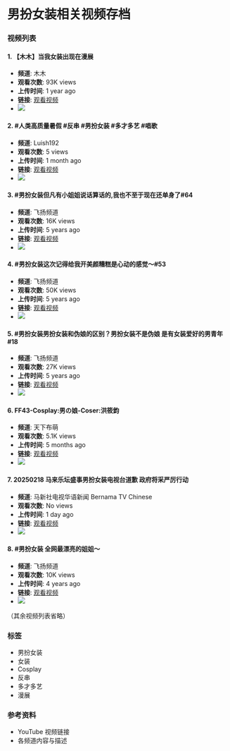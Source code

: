 # 男扮女装相关视频存档

### 视频列表

#### 1. 【木木】当我女装出现在漫展
- **频道**: 木木
- **观看次数**: 93K views
- **上传时间**: 1 year ago
- **链接**: [观看视频](https://www.youtube.com/watch?v=r-_WUQwFv7k)
- ![](https://yt3.ggpht.com/ytc/AIdro_knbFAW2qm1E1p2xI4NiTxz8ntPm2g3W6QzJaexxD0nVg=s68-c-k-c0x00ffffff-no-rj)

#### 2. #人类高质量暑假 #反串 #男扮女装 #多才多艺 #唱歌
- **频道**: Luish192
- **观看次数**: 5 views
- **上传时间**: 1 month ago
- **链接**: [观看视频](https://www.youtube.com/watch?v=E_if_YZgCPw)
- ![](https://yt3.ggpht.com/ytc/AIdro_k5eN-4yV-GeAS1rfVIRK6k4XBp7q1wOtjrTtaNfW4m4g=s68-c-k-c0x00ffffff-no-rj)

#### 3. #男扮女装但凡有小姐姐说话算话的,我也不至于现在还单身了#64
- **频道**: 飞扬频道
- **观看次数**: 16K views
- **上传时间**: 5 years ago
- **链接**: [观看视频](https://www.youtube.com/watch?v=7dG2BSJQU-E)
- ![](https://yt3.ggpht.com/ytc/AIdro_lk8dCA59zWrD9BfwagSTNVd9ucmxpUHSG7MmPsRhNZiQ=s68-c-k-c0x00ffffff-no-rj)

#### 4. #男扮女装这次记得给我开美颜糟糕是心动的感觉～#53
- **频道**: 飞扬频道
- **观看次数**: 50K views
- **上传时间**: 5 years ago
- **链接**: [观看视频](https://www.youtube.com/watch?v=Ce128txGUiA)
- ![](https://yt3.ggpht.com/ytc/AIdro_lk8dCA59zWrD9BfwagSTNVd9ucmxpUHSG7MmPsRhNZiQ=s68-c-k-c0x00ffffff-no-rj)

#### 5. #男扮女装男扮女装和伪娘的区别？男扮女装不是伪娘 是有女装爱好的男青年#18
- **频道**: 飞扬频道
- **观看次数**: 27K views
- **上传时间**: 5 years ago
- **链接**: [观看视频](https://www.youtube.com/watch?v=wXzekcBIKmM)
- ![](https://yt3.ggpht.com/ytc/AIdro_lk8dCA59zWrD9BfwagSTNVd9ucmxpUHSG7MmPsRhNZiQ=s68-c-k-c0x00ffffff-no-rj)

#### 6. FF43-Cosplay:男の娘-Coser:洪筱鈞
- **频道**: 天下布萌
- **观看次数**: 5.1K views
- **上传时间**: 5 months ago
- **链接**: [观看视频](https://www.youtube.com/watch?v=FjS-8JJUQjA)
- ![](https://yt3.ggpht.com/ytc/AIdro_n9TJdzLfowY07V4LyfjwTrgmOCNEw1fzt5S1xPF_3c0Cg=s68-c-k-c0x00ffffff-no-rj)

#### 7. 20250218 马来乐坛盛事男扮女装电视台道歉 政府将采严厉行动
- **频道**: 马新社电视华语新闻 Bernama TV Chinese
- **观看次数**: No views
- **上传时间**: 1 day ago
- **链接**: [观看视频](https://www.youtube.com/watch?v=Vv09CvjsQAI)
- ![](https://yt3.ggpht.com/ytc/AIdro_n9TJdzLfowY07V4LyfjwTrgmOCNEw1fzt5S1xPF_3c0Cg=s68-c-k-c0x00ffffff-no-rj)

#### 8. #男扮女装 全网最漂亮的姐姐～
- **频道**: 飞扬频道
- **观看次数**: 10K views
- **上传时间**: 4 years ago
- **链接**: [观看视频](https://www.youtube.com/watch?v=loNIzY1-LxA)
- ![](https://yt3.ggpht.com/ytc/AIdro_lk8dCA59zWrD9BfwagSTNVd9ucmxpUHSG7MmPsRhNZiQ=s68-c-k-c0x00ffffff-no-rj)

（其余视频列表省略）

### 标签
- 男扮女装
- 女装
- Cosplay
- 反串
- 多才多艺
- 漫展

### 参考资料
- YouTube 视频链接
- 各频道内容与描述